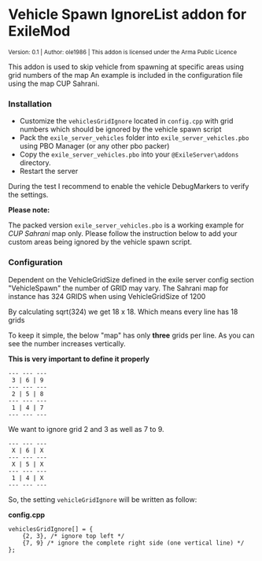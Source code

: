 # Vehicle Spawn IgnoreList addon for ExileMod

<sup>Version: 0.1 | Author: ole1986 | This addon is licensed under the Arma Public Licence</sup>

This addon is used to skip vehicle from spawning at specific areas using grid numbers of the map
An example is included in the configuration file using the map CUP Sahrani.

### Installation

- Customize the `vehiclesGridIgnore` located in `config.cpp` with grid numbers which should be ignored by the vehicle spawn script
- Pack the `exile_server_vehicles` folder into `exile_server_vehicles.pbo` using PBO Manager (or any other pbo packer)
- Copy the `exile_server_vehicles.pbo` into your `@ExileServer\addons` directory.
- Restart the server

During the test I recommend to enable the vehicle DebugMarkers to verify the settings.

**Please note:**

The packed version `exile_server_vehicles.pbo` is a working example for *CUP Sahrani* map only.
Please follow the instruction below to add your custom areas being ignored by the vehicle spawn script.

### Configuration

Dependent on the VehicleGridSize defined in the exile server config section "VehicleSpawn" the number of GRID may vary.
The Sahrani map for instance has 324 GRIDS when using VehicleGridSize of 1200

By calculating sqrt(324) we get 18 x 18. Which means every line has 18 grids

To keep it simple, the below "map" has only **three** grids per line.
As you can see the number increases vertically.

**This is very important to define it properly**

```
--- --- ---
 3 | 6 | 9
--- --- ---
 2 | 5 | 8
--- --- ---
 1 | 4 | 7
--- --- ---
```

We want to ignore grid 2 and 3 as well as 7 to 9.

```
--- --- ---
 X | 6 | X
--- --- ---
 X | 5 | X
--- --- ---
 1 | 4 | X
--- --- ---
```

So, the setting `vehicleGridIgnore` will be written as follow:

**config.cpp**

```
vehiclesGridIgnore[] = { 
	{2, 3}, /* ignore top left */
	{7, 9} /* ignore the complete right side (one vertical line) */
};
```

